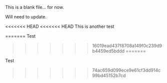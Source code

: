 This is a blank file... for now.

Will need to update.

<<<<<<< HEAD
<<<<<<< HEAD
This is another test

=======
Test
>>>>>>> 16019ead437f8708a149f0c239d9b4459ed5bddd
=======

Test
>>>>>>> 74ac659d099ece9e61cf3dd914c99bd45152b7cd
